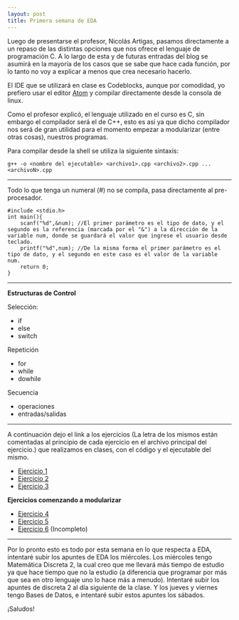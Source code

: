 ```yaml
---
layout: post
title: Primera semana de EDA
---
```


Luego de presentarse el profesor, Nicolás Artigas, pasamos directamente a un repaso de las distintas opciones que nos ofrece el lenguaje de programación C.
A lo largo de esta y de futuras entradas del blog se asumirá en la mayoría de los casos que se sabe que hace cada función, por lo tanto no voy a explicar a menos que crea necesario hacerlo.

El IDE que se utilizará en clase es Codeblocks, aunque por comodidad, yo prefiero usar el editor [Atom](https://atom.io) y compilar directamente desde la consola de linux.

Como el profesor explicó, el lenguaje utilizado en el curso es C, sin embargo el compilador será el de C++, esto es así ya que dicho compilador nos será de gran utilidad para el momento empezar a modularizar (entre otras cosas), nuestros programas.

Para compilar desde la shell se utiliza la siguiente sintaxis:

    g++ -o <nombre del ejecutable> <archivo1>.cpp <archivo2>.cpp ... <archivoN>.cpp

---

Todo lo que tenga un numeral (#) no se compila, pasa directamente al pre-procesador.

    #include <stdio.h>
    int main(){
        scanf("%d",&num); //El primer parámetro es el tipo de dato, y el segundo es la referencia (marcada por el "&") a la dirección de la variable num, donde se guardará el valor que ingrese el usuario desde teclado.
        printf("%d",num); //De la misma forma el primer parámetro es el tipo de dato, y el segundo en este caso es el valor de la variable num.
        return 0;
    }

---

**Estructuras de Control**

Selección:
- if
- else
- switch

Repetición
- for
- while
- dowhile

Secuencia
- operaciones
- entradas/salidas

---

A continuación dejo el link a los ejercicios (La letra de los mismos están comentadas al principio de cada ejercicio en el archivo principal del ejercicio.) que realizamos en clases, con el código y el ejecutable del mismo.

+ [Ejercicio 1](https://github.com/Ctrl4/Estructura-de-Datos-y-Algoritmos/tree/master/Semana%2001/Ejercicio01)
+ [Ejercicio 2](https://github.com/Ctrl4/Estructura-de-Datos-y-Algoritmos/tree/master/Semana%2001/Ejercicio02)
+ [Ejercicio 3](https://github.com/Ctrl4/Estructura-de-Datos-y-Algoritmos/tree/master/Semana%2001/Ejercicio03)

**Ejercicios comenzando a modularizar**

+ [Ejercicio 4](https://github.com/Ctrl4/Estructura-de-Datos-y-Algoritmos/tree/master/Semana%2001/Ejercicio04)
+ [Ejercicio 5](https://github.com/Ctrl4/Estructura-de-Datos-y-Algoritmos/tree/master/Semana%2001/Ejercicio05)
+ [Ejercicio 6](https://github.com/Ctrl4/Estructura-de-Datos-y-Algoritmos/tree/master/Semana%2001/Ejercicio06) (Incompleto)

---


Por lo pronto esto es todo por esta semana en lo que respecta a EDA, intentaré subir los apuntes de EDA los miércoles.
Los miércoles tengo Matemática Discreta 2, la cual creo que me llevará más tiempo de estudio ya que hace tiempo que no la estudio (a diferencia que programar por más que sea en otro lenguaje uno lo hace más a menudo). Intentaré subir los apuntes de discreta 2 al día siguiente de la clase.
Y los jueves y viernes tengo Bases de Datos, e intentaré subir estos apuntes los sábados.

¡Saludos!
